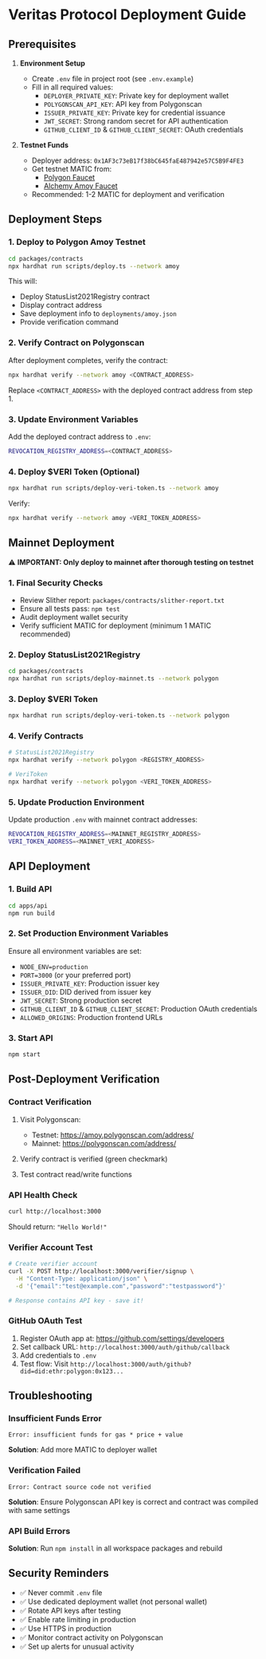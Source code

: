 # Veritas Protocol Deployment Guide

## Prerequisites

1. **Environment Setup**
   - Create `.env` file in project root (see `.env.example`)
   - Fill in all required values:
     - `DEPLOYER_PRIVATE_KEY`: Private key for deployment wallet
     - `POLYGONSCAN_API_KEY`: API key from Polygonscan
     - `ISSUER_PRIVATE_KEY`: Private key for credential issuance
     - `JWT_SECRET`: Strong random secret for API authentication
     - `GITHUB_CLIENT_ID` & `GITHUB_CLIENT_SECRET`: OAuth credentials

2. **Testnet Funds**
   - Deployer address: `0x1AF3c73eB17f38bC645faE487942e57C5B9F4FE3`
   - Get testnet MATIC from:
     - [Polygon Faucet](https://faucet.polygon.technology/)
     - [Alchemy Amoy Faucet](https://www.alchemy.com/faucets/polygon-amoy)
   - Recommended: 1-2 MATIC for deployment and verification

## Deployment Steps

### 1. Deploy to Polygon Amoy Testnet

```bash
cd packages/contracts
npx hardhat run scripts/deploy.ts --network amoy
```

This will:
- Deploy StatusList2021Registry contract
- Display contract address
- Save deployment info to `deployments/amoy.json`
- Provide verification command

### 2. Verify Contract on Polygonscan

After deployment completes, verify the contract:

```bash
npx hardhat verify --network amoy <CONTRACT_ADDRESS>
```

Replace `<CONTRACT_ADDRESS>` with the deployed contract address from step 1.

### 3. Update Environment Variables

Add the deployed contract address to `.env`:

```bash
REVOCATION_REGISTRY_ADDRESS=<CONTRACT_ADDRESS>
```

### 4. Deploy $VERI Token (Optional)

```bash
npx hardhat run scripts/deploy-veri-token.ts --network amoy
```

Verify:

```bash
npx hardhat verify --network amoy <VERI_TOKEN_ADDRESS>
```

## Mainnet Deployment

⚠️ **IMPORTANT: Only deploy to mainnet after thorough testing on testnet**

### 1. Final Security Checks

- Review Slither report: `packages/contracts/slither-report.txt`
- Ensure all tests pass: `npm test`
- Audit deployment wallet security
- Verify sufficient MATIC for deployment (minimum 1 MATIC recommended)

### 2. Deploy StatusList2021Registry

```bash
cd packages/contracts
npx hardhat run scripts/deploy-mainnet.ts --network polygon
```

### 3. Deploy $VERI Token

```bash
npx hardhat run scripts/deploy-veri-token.ts --network polygon
```

### 4. Verify Contracts

```bash
# StatusList2021Registry
npx hardhat verify --network polygon <REGISTRY_ADDRESS>

# VeriToken
npx hardhat verify --network polygon <VERI_TOKEN_ADDRESS>
```

### 5. Update Production Environment

Update production `.env` with mainnet contract addresses:

```bash
REVOCATION_REGISTRY_ADDRESS=<MAINNET_REGISTRY_ADDRESS>
VERI_TOKEN_ADDRESS=<MAINNET_VERI_ADDRESS>
```

## API Deployment

### 1. Build API

```bash
cd apps/api
npm run build
```

### 2. Set Production Environment Variables

Ensure all environment variables are set:
- `NODE_ENV=production`
- `PORT=3000` (or your preferred port)
- `ISSUER_PRIVATE_KEY`: Production issuer key
- `ISSUER_DID`: DID derived from issuer key
- `JWT_SECRET`: Strong production secret
- `GITHUB_CLIENT_ID` & `GITHUB_CLIENT_SECRET`: Production OAuth credentials
- `ALLOWED_ORIGINS`: Production frontend URLs

### 3. Start API

```bash
npm start
```

## Post-Deployment Verification

### Contract Verification

1. Visit Polygonscan:
   - Testnet: https://amoy.polygonscan.com/address/<ADDRESS>
   - Mainnet: https://polygonscan.com/address/<ADDRESS>

2. Verify contract is verified (green checkmark)
3. Test contract read/write functions

### API Health Check

```bash
curl http://localhost:3000
```

Should return: `"Hello World!"`

### Verifier Account Test

```bash
# Create verifier account
curl -X POST http://localhost:3000/verifier/signup \
  -H "Content-Type: application/json" \
  -d '{"email":"test@example.com","password":"testpassword"}'

# Response contains API key - save it!
```

### GitHub OAuth Test

1. Register OAuth app at: https://github.com/settings/developers
2. Set callback URL: `http://localhost:3000/auth/github/callback`
3. Add credentials to `.env`
4. Test flow: Visit `http://localhost:3000/auth/github?did=did:ethr:polygon:0x123...`

## Troubleshooting

### Insufficient Funds Error

```
Error: insufficient funds for gas * price + value
```

**Solution**: Add more MATIC to deployer wallet

### Verification Failed

```
Error: Contract source code not verified
```

**Solution**: Ensure Polygonscan API key is correct and contract was compiled with same settings

### API Build Errors

**Solution**: Run `npm install` in all workspace packages and rebuild

## Security Reminders

- ✅ Never commit `.env` file
- ✅ Use dedicated deployment wallet (not personal wallet)
- ✅ Rotate API keys after testing
- ✅ Enable rate limiting in production
- ✅ Use HTTPS in production
- ✅ Monitor contract activity on Polygonscan
- ✅ Set up alerts for unusual activity
